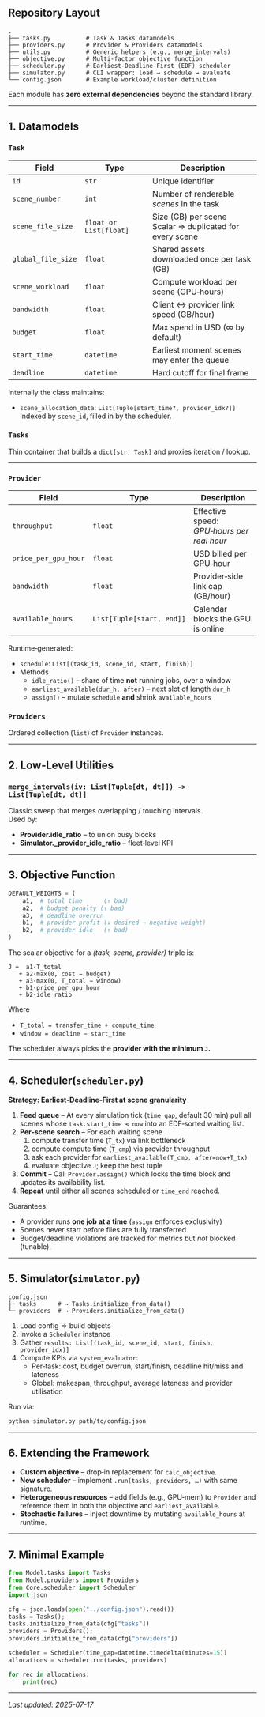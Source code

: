 

## Repository Layout
```text
.
├── tasks.py          # Task & Tasks datamodels
├── providers.py      # Provider & Providers datamodels
├── utils.py          # Generic helpers (e.g., merge_intervals)
├── objective.py      # Multi‑factor objective function
├── scheduler.py      # Earliest‑Deadline‑First (EDF) scheduler
├── simulator.py      # CLI wrapper: load → schedule → evaluate
└── config.json       # Example workload/cluster definition
```
Each module has **zero external dependencies** beyond the standard library.

---
## 1. Datamodels

### `Task`
| Field | Type | Description |
|-------|------|-------------|
| `id` | `str` | Unique identifier |
| `scene_number` | `int` | Number of renderable *scenes* in the task |
| `scene_file_size` | `float or List[float]` | Size (GB) per scene<br/>Scalar ⇒ duplicated for every scene |
| `global_file_size` | `float` | Shared assets downloaded once per task (GB) |
| `scene_workload` | `float` | Compute workload per scene (GPU‑hours) |
| `bandwidth` | `float` | Client ↔ provider link speed (GB/hour) |
| `budget` | `float` | Max spend in USD (∞ by default) |
| `start_time` | `datetime` | Earliest moment scenes may enter the queue |
| `deadline` | `datetime` | Hard cutoff for final frame |

Internally the class maintains:
* `scene_allocation_data`: `List[Tuple[start_time?, provider_idx?]]`  
  Indexed by `scene_id`, filled in by the scheduler.

### `Tasks`
Thin container that builds a `dict[str, Task]` and proxies iteration / lookup.

---

### `Provider`
| Field | Type | Description |
|-------|------|-------------|
| `throughput` | `float` | Effective speed: *GPU‑hours per real hour* |
| `price_per_gpu_hour` | `float` | USD billed per GPU‑hour |
| `bandwidth` | `float` | Provider‑side link cap (GB/hour) |
| `available_hours` | `List[Tuple[start, end]]` | Calendar blocks the GPU is online |

Runtime‑generated:
* `schedule`: `List[(task_id, scene_id, start, finish)]`
* Methods  
  * `idle_ratio()` – share of time **not** running jobs, over a window  
  * `earliest_available(dur_h, after)` – next slot of length `dur_h`  
  * `assign()` – mutate `schedule` **and** shrink `available_hours`

### `Providers`
Ordered collection (`list`) of `Provider` instances.

---

## 2. Low‑Level Utilities

### `merge_intervals(iv: List[Tuple[dt, dt]]) -> List[Tuple[dt, dt]]`
Classic sweep that merges overlapping / touching intervals.  
Used by:
* **Provider.idle_ratio** – to union busy blocks
* **Simulator._provider_idle_ratio** – fleet‑level KPI

---

## 3. Objective Function

```python
DEFAULT_WEIGHTS = (
    a1,  # total time      (↑ bad)
    a2,  # budget penalty (↑ bad)
    a3,  # deadline overrun
    b1,  # provider profit (↓ desired → negative weight)
    b2,  # provider idle   (↑ bad)
)
```
The scalar objective for a *(task, scene, provider)* triple is:

```
J =  a1·T_total
   + a2·max(0, cost − budget)
   + a3·max(0, T_total − window)
   + b1·price_per_gpu_hour
   + b2·idle_ratio
```

Where  
* `T_total = transfer_time + compute_time`  
* `window = deadline − start_time`

The scheduler always picks the **provider with the minimum `J`.**

---

## 4. Scheduler(`scheduler.py`)

**Strategy: Earliest‑Deadline‑First at scene granularity**

1. **Feed queue** – At every simulation tick (`time_gap`, default 30 min) pull all scenes whose `task.start_time ≤ now` into an EDF‑sorted waiting list.  
2. **Per‑scene search** – For each waiting scene  
   1. compute transfer time (`T_tx`) via link bottleneck  
   2. compute compute time (`T_cmp`) via provider throughput  
   3. ask each provider for `earliest_available(T_cmp, after=now+T_tx)`  
   4. evaluate objective `J`; keep the best tuple  
3. **Commit** – Call `Provider.assign()` which locks the time block and updates its availability list.  
4. **Repeat** until either all scenes scheduled or `time_end` reached.

Guarantees:
* A provider runs **one job at a time** (`assign` enforces exclusivity)
* Scenes never start before files are fully transferred
* Budget/deadline violations are tracked for metrics but *not* blocked (tunable).

---

## 5. Simulator(`simulator.py`)

```text
config.json
├─ tasks      # ⇢ Tasks.initialize_from_data()
└─ providers  # ⇢ Providers.initialize_from_data()
```

1. Load config ⇒ build objects  
2. Invoke a `Scheduler` instance  
3. Gather `results: List[(task_id, scene_id, start, finish, provider_idx)]`
4. Compute KPIs via `system_evaluator`:
   * Per‑task: cost, budget overrun, start/finish, deadline hit/miss and lateness
   * Global: makespan, throughput, average lateness and provider utilisation

Run via:

```bash
python simulator.py path/to/config.json
```

---

## 6. Extending the Framework

* **Custom objective** – drop‑in replacement for `calc_objective`.  
* **New scheduler** – implement `.run(tasks, providers, …)` with same signature.  
* **Heterogeneous resources** – add fields (e.g., GPU‑mem) to `Provider` and reference them in both the objective and `earliest_available`.  
* **Stochastic failures** – inject downtime by mutating `available_hours` at runtime.

---

## 7. Minimal Example

```python
from Model.tasks import Tasks
from Model.providers import Providers
from Core.scheduler import Scheduler
import json

cfg = json.loads(open("../config.json").read())
tasks = Tasks();
tasks.initialize_from_data(cfg["tasks"])
providers = Providers();
providers.initialize_from_data(cfg["providers"])

scheduler = Scheduler(time_gap=datetime.timedelta(minutes=15))
allocations = scheduler.run(tasks, providers)

for rec in allocations:
    print(rec)
```


---

*Last updated: 2025-07-17*
